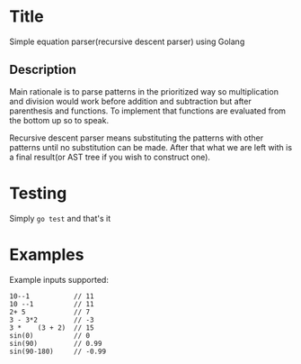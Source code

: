 # Title
Simple equation parser(recursive descent parser) using Golang

## Description
Main rationale is to parse patterns in the prioritized way so multiplication and division would work
before addition and subtraction but after parenthesis and functions. To implement that functions are
evaluated from the bottom up so to speak.

Recursive descent parser means substituting the patterns with other patterns until no substitution can be made. After that
what we are left with is a final result(or AST tree if you wish to construct one).

# Testing
Simply `go test` and that's it

# Examples
Example inputs supported:
```
10--1           // 11
10 --1          // 11
2+ 5            // 7
3 - 3*2         // -3
3 *    (3 + 2)  // 15
sin(0)          // 0
sin(90)         // 0.99
sin(90-180)     // -0.99
```
